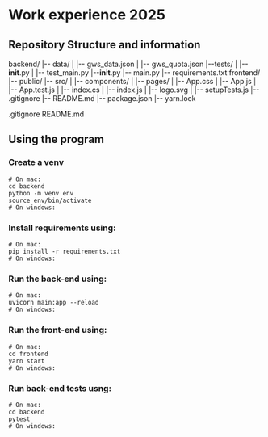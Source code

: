# Work experience 2025

## Repository Structure and information

backend/
|-- data/
|  |-- gws_data.json
|  |-- gws_quota.json
|--tests/
|  |-- __init__.py
|  |-- test_main.py
|--__init__.py
|-- main.py
|-- requirements.txt
frontend/
|-- public/
|-- src/
|  |-- components/
|  |-- pages/
|  |-- App.css
|  |-- App.js
|  |-- App.test.js
|  |-- index.cs
|  |-- index.js
|  |-- logo.svg
|  |-- setupTests.js
|-- .gitignore
|-- README.md
|-- package.json
|-- yarn.lock

.gitignore
README.md


## Using the program

### Create a venv
```
# On mac:
cd backend
python -m venv env
source env/bin/activate
# On windows:

```

### Install requirements using:
```
# On mac:
pip install -r requirements.txt
# On windows:

```

### Run the back-end using:
```
# On mac:
uvicorn main:app --reload
# On windows:

```

### Run the front-end using:
```
# On mac:
cd frontend
yarn start
# On windows:

```

### Run back-end tests usng:
```
# On mac:
cd backend
pytest
# On windows:

```